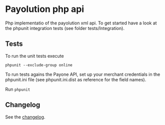 #  Payolution php api

Php implementatio of the payolution xml api.
To get started have a look at the phpunit integration tests (see folder tests/Integration).

## Tests

To run the unit tests execute 

```phpunit --exclude-group online```

To run tests agains the Payone API, set up your merchant credentials in the phpunit.ini file (see phpunit.ini.dist as 
reference for the field names).

Run ```phpunit```

## Changelog

See the [changelog](./CHANGELOG.md).